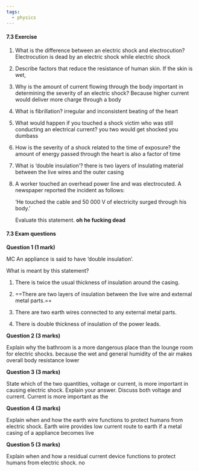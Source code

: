 ```yaml
---
tags:
  - physics
---
```

#### 7.3 Exercise

1. What is the difference between an electric shock and electrocution?
    Electrocution is dead by an electric shock while electric shock
2. Describe factors that reduce the resistance of human skin.
	If the skin is wet,
3. Why is the amount of current flowing through the body important in determining the severity of an electric shock?
    Because higher current would deliver more charge through a body
4. What is fibrillation?
    irregular and inconsistent beating of the heart
5. What would happen if you touched a shock victim who was still conducting an electrical current?
    you two would get shocked you dumbass
6. How is the severity of a shock related to the time of exposure?
    the amount of energy passed through the heart is also a factor of time
7. What is ‘double insulation’?
    there is two layers of insulating material between the live wires and the outer casing
8. A worker touched an overhead power line and was electrocuted. A newspaper reported the incident as follows:
    
    ‘He touched the cable and 50 000 V of electricity surged through his body.’
    
    Evaluate this statement.
    **oh he fucking dead**

#### 7.3 Exam questions

**[](https://content2.learnon.com.au/embedded-searchlight?&isbn=9781119887843&assetid=tlvd-4326)Question 1 (1 mark)**

MC An appliance is said to have ‘double insulation’.

What is meant by this statement?

1. There is twice the usual thickness of insulation around the casing.
    
2. ==There are two layers of insulation between the live wire and external metal parts.==
    
3. There are two earth wires connected to any external metal parts.
    
4. There is double thickness of insulation of the power leads.
    

**[](https://content2.learnon.com.au/embedded-searchlight?&isbn=9781119887843&assetid=tlvd-4327)Question 2 (3 marks)**

Explain why the bathroom is a more dangerous place than the lounge room for electric shocks.
	because the wet and general humidity of the air makes overall body resistance lower

**[](https://content2.learnon.com.au/embedded-searchlight?&isbn=9781119887843&assetid=tlvd-4328)Question 3 (3 marks)**

State which of the two quantities, voltage or current, is more important in causing electric shock. Explain your answer. Discuss both voltage and current.
Current is more important as the 

**[](https://content2.learnon.com.au/embedded-searchlight?&isbn=9781119887843&assetid=tlvd-4329)Question 4 (3 marks)**

Explain when and how the earth wire functions to protect humans from electric shock.
Earth wire provides low current route to earth if a metal casing of a appliance becomes live

**[](https://content2.learnon.com.au/embedded-searchlight?&isbn=9781119887843&assetid=tlvd-4330)Question 5 (3 marks)**

Explain when and how a residual current device functions to protect humans from electric shock.
no